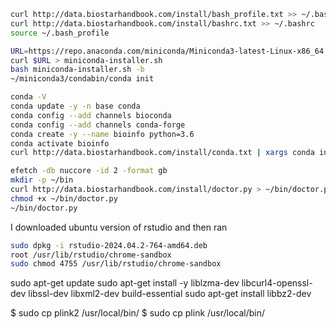 
```bash
curl http://data.biostarhandbook.com/install/bash_profile.txt >> ~/.bash_profile
curl http://data.biostarhandbook.com/install/bashrc.txt >> ~/.bashrc
source ~/.bash_profile

URL=https://repo.anaconda.com/miniconda/Miniconda3-latest-Linux-x86_64.sh
curl $URL > miniconda-installer.sh
bash miniconda-installer.sh -b
~/miniconda3/condabin/conda init

conda -V
conda update -y -n base conda
conda config --add channels bioconda
conda config --add channels conda-forge
conda create -y --name bioinfo python=3.6
conda activate bioinfo
curl http://data.biostarhandbook.com/install/conda.txt | xargs conda install -y

efetch -db nuccore -id 2 -format gb
mkdir -p ~/bin
curl http://data.biostarhandbook.com/install/doctor.py > ~/bin/doctor.py
chmod +x ~/bin/doctor.py
~/bin/doctor.py
```

I downloaded ubuntu version of rstudio and then ran
```bash
sudo dpkg -i rstudio-2024.04.2-764-amd64.deb 
root /usr/lib/rstudio/chrome-sandbox
sudo chmod 4755 /usr/lib/rstudio/chrome-sandbox
```

sudo apt-get update
sudo apt-get install -y liblzma-dev libcurl4-openssl-dev libssl-dev libxml2-dev build-essential
sudo apt-get install libbz2-dev

$ sudo cp plink2 /usr/local/bin/
$ sudo cp plink /usr/local/bin/

